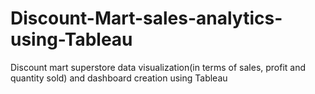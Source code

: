 # Discount-Mart-sales-analytics-using-Tableau
Discount mart superstore data visualization(in terms of sales, profit and quantity sold) and dashboard creation using Tableau
